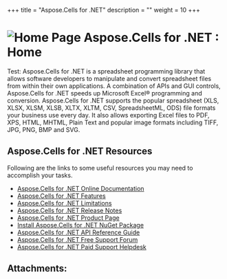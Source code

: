 +++
title = "Aspose.Cells for .NET" 
description = "" 
weight = 10 
+++


# ![Home Page](images/icons/contenttypes/home_page_16.png) Aspose.Cells for .NET : Home 



Test: Aspose.Cells for .NET is a spreadsheet programming library that allows software developers to manipulate and convert spreadsheet files from within their own applications. A combination of APIs and GUI controls, Aspose.Cells for .NET speeds up Microsoft Excel® programming and conversion. Aspose.Cells for .NET supports the popular spreadsheet (XLS, XLSX, XLSM, XLSB, XLTX, XLTM, CSV, SpreadsheetML, ODS) file formats your business use every day. It also allows exporting Excel files to PDF, XPS, HTML, MHTML, Plain Text and popular image formats including TIFF, JPG, PNG, BMP and SVG.

## Aspose.Cells for .NET Resources

Following are the links to some useful resources you may need to accomplish your tasks.

*   [Aspose.Cells for .NET Online Documentation](http://localhost:1313/cellsnet/)
*   [Aspose.Cells for .NET Features](http://localhost:1313/cellsnet/gettingstarted/asposecellsfeatures/feature+overview)
*   [Aspose.Cells for .NET Limitations](http://localhost:1313/cellsnet/gettingstarted/asposecellsfeatures/whatdocumentfeaturesaresupported/)
*   [Aspose.Cells for .NET Release Notes](http://localhost:1313/cellsnet/releasenotes/)
*   [Aspose.Cells for .NET Product Page](https://products.aspose.com/cells/net)
*   [Install Aspose.Cells for .NET NuGet Package](https://www.nuget.org/packages/Aspose.Cells/)
*   [Aspose.Cells for .NET API Reference Guide](https://apireference.aspose.com/net/cells)
*   [Aspose.Cells for .NET Free Support Forum](https://forum.aspose.com/c/cells)
*   [Aspose.Cells for .NET Paid Support Helpdesk](https://helpdesk.aspose.com/)

## Attachments:


